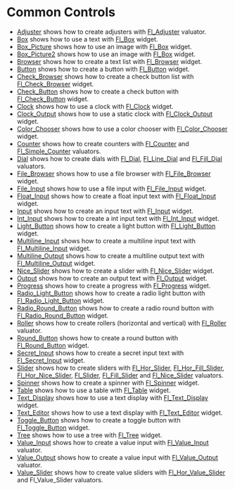 # Common Controls

* [Adjuster](Adjuster/README.md) shows how to create adjusters with [Fl_Adjuster](https://www.fltk.org/doc-1.3/classFl__Adjuster.html) valuator.
* [Box](Box/README.md) shows how to use a text with [Fl_Box](https://www.fltk.org/doc-1.3/classFl__Box.html) widget.
* [Box_Picture](Box_Picture/README.md) shows how to use an image with [Fl_Box](https://www.fltk.org/doc-1.3/classFl__Box.html) widget.
* [Box_Picture2](Box_Picture2/README.md) shows how to use an image with [Fl_Box](https://www.fltk.org/doc-1.3/classFl__Box.html) widget.
* [Browser](Browser/README.md) shows how to create a text list with [Fl_Browser](https://www.fltk.org/doc-1.3/classFl__Browser.html) widget.
* [Button](Button/README.md) shows how to create a button with [Fl_Button](https://www.fltk.org/doc-1.3/classFl__Button.html) widget.
* [Check_Browser](Check_Browser/README.md) shows how to create a check button list with [Fl_Check_Browser](https://www.fltk.org/doc-1.3/classFl__Check__Browser.html) widget.
* [Check_Button](Check_Button/README.md) shows how to create a check button with [Fl_Check_Button](https://www.fltk.org/doc-1.3/classFl__Check__Button.html) widget.
* [Clock](Clock/README.md) shows how to use a clock with [Fl_Clock](https://www.fltk.org/doc-1.3/classFl__Clock.html) widget.
* [Clock_Output](Clock_Output/README.md) shows how to use a static clock with [Fl_Clock_Output](https://www.fltk.org/doc-1.3/classFl__Clock__Output.html) widget.
* [Color_Chooser](Color_Chooser/README.md) shows how to use a color chooser with [Fl_Color_Chooser](https://www.fltk.org/doc-1.3/classFl__Color__Chooser.html) widget.
* [Counter](Counter/README.md) shows how to create counters with [Fl_Counter](https://www.fltk.org/doc-1.3/classFl__Counter.html) and [Fl_Simple_Counter](https://www.fltk.org/doc-1.3/classFl__Simple__Counter.html) valuators.
* [Dial](Dial/README.md) shows how to create dials with [Fl_Dial](https://www.fltk.org/doc-1.3/classFl__Dial.html), [Fl_Line_Dial](https://www.fltk.org/doc-1.3/classFl__Line__Dial.html) and [Fl_Fill_Dial](https://www.fltk.org/doc-1.3/classFl__Fill__Dial.html) valuators.
* [File_Browser](File_Browser/README.md) shows how to use a file browser with [Fl_File_Browser](https://www.fltk.org/doc-1.3/classFl__File__Browser.html) widget.
* [File_Input](File_Input/README.md) shows how to use a file input with [Fl_File_Input](https://www.fltk.org/doc-1.3/classFl__File__Input.html) widget.
* [Float_Input](Float_Input/README.md) shows how to create a float input text with [Fl_Float_Input](https://www.fltk.org/doc-1.3/classFl__Float__Input.html) widget.
* [Input](Input/README.md) shows how to create an input text with [Fl_Input](https://www.fltk.org/doc-1.3/classFl__Input.html) widget.
* [Int_Input](Int_Input/README.md) shows how to create a int input text with [Fl_Int_Input](https://www.fltk.org/doc-1.3/classFl__Int__Input.html) widget.
* [Light_Button](Light_Button/README.md) shows how to create a light button with [Fl_Light_Button](https://www.fltk.org/doc-1.3/classFl__Light__Button.html) widget.
* [Multiline_Input](Multiline_Input/README.md) shows how to create a multiline input text with [Fl_Multiline_Input](https://www.fltk.org/doc-1.3/classFl__Multiline__Input.html) widget.
* [Multiline_Output](Multiline_Output/README.md) shows how to create a multiline output text with [Fl_Multiline_Output](https://www.fltk.org/doc-1.3/classFl__Multiline__Output.html) widget.
* [Nice_Slider](Nice_Slider/README.md) shows how to create a slider with [Fl_Nice_Slider](https://www.fltk.org/doc-1.3/classFl__Nice__Slider.html) widget.
* [Output](Output/README.md) shows how to create an output text with [Fl_Output](https://www.fltk.org/doc-1.3/classFl__Output.html) widget.
* [Progress](Progress/README.md) shows how to create a progress with [Fl_Progress](https://www.fltk.org/doc-1.3/classFl__Progress.html) widget.
* [Radio_Light_Button](Radio_Light_Button/README.md) shows how to create a radio light button with [Fl_Radio_Light_Button](https://www.fltk.org/doc-1.3/classFl__Radio__Light__Button.html) widget.
* [Radio_Round_Button](Radio_Round_Button/README.md) shows how to create a radio round button with [Fl_Radio_Round_Button](https://www.fltk.org/doc-1.3/classFl__Radio__Round__Button.html) widget.
* [Roller](Roller/README.md) shows how to create rollers (horizontal and vertical) with [Fl_Roller](https://www.fltk.org/doc-1.3/classFl__Roller.html) valuator.
* [Round_Button](Round_Button/README.md) shows how to create a round button with [Fl_Round_Button](https://www.fltk.org/doc-1.3/classFl__Round__Button.html) widget.
* [Secret_Input](Secret_Input/README.md) shows how to create a secret input text with [Fl_Secret_Input](https://www.fltk.org/doc-1.3/classFl__Secret__Input.html) widget.
* [Slider](Slider/README.md) shows how to create sliders with [Fl_Hor_Slider](https://www.fltk.org/doc-1.3/classFl__Hor__Slider.html), [Fl_Hor_Fill_Slider](https://www.fltk.org/doc-1.3/classFl__Hor__Fill__Slider.html), [Fl_Hor_Nice_Slider](https://www.fltk.org/doc-1.3/classFl__Hor__Nice__Slider.html), [Fl_Slider](https://www.fltk.org/doc-1.3/classFl__Slider.html), [Fl_Fill_Slider](https://www.fltk.org/doc-1.3/classFl__Fill__Slider.html) and [Fl_Nice_Slider](https://www.fltk.org/doc-1.3/classFl__Nice__Slider.html) valuators.
* [Spinner](Spinner/README.md) shows how to create a spinner with [Fl_Spinner](https://www.fltk.org/doc-1.3/classFl__Spinner.html) widget.
* [Table](Table/README.md) shows how to use a table with [Fl_Table](javascript:searchResults.Toggle("SR_fl_5ftable_582")) widget.
* [Text_Display](Text_Display/README.md) shows how to use a text display with [Fl_Text_Display](https://www.fltk.org/doc-1.3/classFl__Text__Display.html) widget.
* [Text_Editor](Text_Editor) shows how to use a text display with [Fl_Text_Editor](https://www.fltk.org/doc-1.3/classFl__Text__Editor.html) widget.
* [Toggle_Button](Toggle_Button/README.md) shows how to create a toggle button with [Fl_Toggle_Button](https://www.fltk.org/doc-1.3/classFl__Toggle__Button.html) widget.
* [Tree](Tree/README.md) shows how to use a tree with [Fl_Tree](https://www.fltk.org/doc-1.3/classFl__Tree.html) widget.
* [Value_Input](Value_Input/README.md) shows how to create a value input with [Fl_Value_Input](https://www.fltk.org/doc-1.3/classFl__Value__Input.html) valuator.
* [Value_Output](Value_Output/README.md) shows how to create a value input with [Fl_Value_Output](https://www.fltk.org/doc-1.3/classFl__Value__Output.html) valuator.
* [Value_Slider](Value_Slider/README.md) shows how to create value sliders with [Fl_Hor_Value_Slider](https://www.fltk.org/doc-1.3/classFl__Hor__Value__Slider.html) and Fl_Value_Slider valuators.
